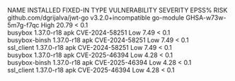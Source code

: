 NAME                         INSTALLED            FIXED-IN  TYPE       VULNERABILITY        SEVERITY  EPSS%  RISK  
github.com/dgrijalva/jwt-go  v3.2.0+incompatible            go-module  GHSA-w73w-5m7g-f7qc  High      20.79  < 0.1  
busybox                      1.37.0-r18                     apk        CVE-2024-58251       Low        7.49  < 0.1  
busybox-binsh                1.37.0-r18                     apk        CVE-2024-58251       Low        7.49  < 0.1  
ssl_client                   1.37.0-r18                     apk        CVE-2024-58251       Low        7.49  < 0.1  
busybox                      1.37.0-r18                     apk        CVE-2025-46394       Low        4.28  < 0.1  
busybox-binsh                1.37.0-r18                     apk        CVE-2025-46394       Low        4.28  < 0.1  
ssl_client                   1.37.0-r18                     apk        CVE-2025-46394       Low        4.28  < 0.1
